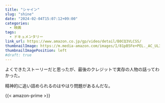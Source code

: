 ```yaml
---
title: "シャイン"
slug: "shine"
date: "2024-02-04T15:07:12+09:00"
categories:
  - 映画
tags:
  - ドキュメンタリー
link_url: https://www.amazon.co.jp/gp/video/detail/B0CQ3VLCSS/
thumbnailImage: https://m.media-amazon.com/images/I/81pB5Fe+PEL._AC_UL320_.jpg
thumbnailImagePosition: left
#draft: true
---
```

よくできたストーリーだと思ったが、最後のクレジットで実存の人物の話ってわかった。
<!--more-->
精神的に追い詰められるのはやはり問題があるんだな。

{{< amazon-prime >}}

